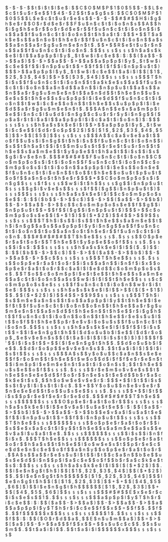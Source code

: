  $ - $ - $ - $ 
 $ t $ i $ t $ l $ e $ : $   $ C $ O $ M $ P $ 1 $ 0 $ 5 $   $ - $   $ L $ e $ c $ t $ u $ r $ e $   $ 1 $ 4 $ - $ 2 $ 
 $ t $ a $ g $ s $ : $   $ C $ O $ M $ P $ 1 $ 0 $ 5 $   $ L $ e $ c $ t $ u $ r $ e $ s $ 
 $ - $ - $ - $ 
 $ # $ # $   $ H $ i $ g $ h $ e $ r $   $ O $ r $ d $ e $ r $   $ F $ u $ n $ c $ t $ i $ o $ n $ s $ 
 $ A $   $ h $ i $ g $ h $ e $ r $   $ o $ r $ d $ e $ r $   $ f $ u $ n $ c $ t $ i $ o $ n $   $ i $ s $   $ a $   $ f $ u $ n $ c $ t $ i $ o $ n $   $ t $ h $ a $ t $ : $ 
 $ 
 $ * $   $ T $ a $ k $ e $ s $   $ a $ n $ o $ t $ h $ e $ r $   $ f $ u $ n $ c $ t $ i $ o $ n $   $ a $ s $   $ a $ n $   $ a $ r $ g $ u $ m $ e $ n $ t $ . $ 
 $ * $   $ R $ e $ t $ u $ r $ n $ s $   $ a $   $ f $ u $ n $ c $ t $ i $ o $ n $ . $ 
 $ 
 $ ` $ $ $ ` $ ` $ $ $ ` $ h $ a $ s $ k $ e $ l $ l $ 
 $ a $ p $ p $ l $ y $ _ $ t $ w $ i $ c $ e $   $ : $ : $   $ ( $ a $   $ - $ > $   $ a $ ) $   $ - $ > $   $ a $   $ - $ > $   $ a $ 
 $ a $ p $ p $ l $ y $ _ $ t $ w $ i $ c $ e $   $ f $   $ i $ n $ p $ u $ t $   $ = $   $ f $   $ ( $ f $   $ i $ n $ p $ u $ t $ ) $ 
 $ 
 $ > $   $ a $ p $ p $ l $ y $ _ $ t $ w $ i $ c $ e $   $ t $ a $ i $ l $   $ [ $ 1 $ , $ 2 $ , $ 3 $ , $ 4 $ ] $ 
 $ > $   $ [ $ 3 $ , $ 4 $ ] $ 
 $ ` $ $ $ ` $ ` $ $ $ ` $ 
 $ 
 $ T $ h $ i $ s $   $ f $ u $ n $ c $ t $ i $ o $ n $   $ t $ a $ k $ e $ s $   $ a $   $ f $ u $ n $ c $ t $ i $ o $ n $   $ a $ n $ d $   $ a $ n $   $ i $ n $ p $ u $ t $   $ a $ s $   $ a $ n $   $ a $ r $ g $ u $ m $ e $ n $ t $   $ a $ n $ d $   $ t $ h $ e $ n $   $ u $ s $ e $ s $   $ t $ h $ e $   $ s $ u $ p $ p $ l $ i $ e $ d $   $ f $ u $ n $ c $ t $ i $ o $ n $   $ t $ w $ i $ c $ e $   $ o $ n $   $ t $ h $ e $   $ s $ u $ p $ p $ l $ i $ e $ d $   $ a $ r $ g $ u $ m $ e $ n $ t $ . $ 
 $ 
 $ A $ n $   $ e $ x $ a $ m $ p $ l $ e $   $ i $ n $ c $ l $ u $ d $ i $ n $ g $   $ c $ u $ r $ r $ y $ i $ n $ g $   $ ( $ p $ a $ r $ t $ i $ a $ l $   $ a $ p $ p $ l $ i $ c $ a $ t $ i $ o $ n $ ) $ : $ 
 $ 
 $ ` $ $ $ ` $ ` $ $ $ ` $ h $ a $ s $ k $ e $ l $ l $ 
 $ > $   $ a $ p $ p $ l $ y $ _ $ t $ w $ i $ c $ e $   $ ( $ d $ r $ o $ p $   $ 2 $ ) $   $ [ $ 1 $ , $ 2 $ , $ 3 $ , $ 4 $ , $ 5 $ ] $ 
 $ > $   $ [ $ 5 $ ] $ 
 $ ` $ $ $ ` $ ` $ $ $ ` $ 
 $ 
 $ A $   $ c $ a $ v $ e $ a $ t $   $ o $ f $   $ u $ s $ i $ n $ g $   $ t $ h $ i $ s $   $ f $ u $ n $ c $ t $ i $ o $ n $   $ i $ s $   $ t $ h $ a $ t $   $ i $ t $   $ m $ u $ s $ t $   $ r $ e $ t $ u $ r $ n $   $ t $ h $ e $   $ s $ a $ m $ e $   $ t $ y $ p $ e $   $ t $ h $ a $ t $   $ i $ s $   $ i $ s $   $ g $ i $ v $ e $ n $ . $ 
 $ 
 $ # $ # $ # $   $ F $ u $ n $ c $ t $ i $ o $ n $   $ C $ o $ m $ p $ o $ s $ i $ t $ i $ o $ n $ 
 $ F $ u $ n $ c $ t $ i $ o $ n $   $ c $ o $ m $ p $ o $ s $ i $ t $ i $ o $ n $   $ a $ p $ p $ l $ i $ e $ s $   $ o $ n $ e $   $ f $ u $ n $ c $ t $ i $ o $ n $   $ t $ o $   $ t $ h $ e $   $ o $ u $ t $ p $ u $ t $   $ o $ f $   $ a $ n $ o $ t $ h $ e $ r $   $ 
 $ 
 $ * $   $ C $ o $ m $ p $ o $ s $ i $ n $ g $   $ ` $ $ $ ` $ f $ ` $ $ $ ` $   $ w $ i $ t $ h $   $ ` $ $ $ ` $ g $   $ i $ n $ p $ u $ t $ ` $ $ $ ` $   $ g $ i $ v $ e $ s $   $ ` $ $ $ ` $ f $   $ ( $ g $   $ i $ n $ p $ u $ t $ ) $ ` $ $ $ ` $ 
 $ 
 $ ` $ $ $ ` $ ` $ $ $ ` $ h $ a $ s $ k $ e $ l $ l $ 
 $ c $ o $ m $ p $ o $ s $ e $   $ : $ : $   $ ( $ b $   $ - $ > $   $ c $ ) $   $ - $ > $   $ ( $ a $   $ - $ > $   $ b $ ) $   $ - $ > $   $ a $   $ - $ > $   $ c $ 
 $ c $ o $ m $ p $ o $ s $ e $   $ f $   $ g $   $ i $ n $ p $ u $ t $   $ = $   $ f $   $ ( $ g $   $ i $ n $ p $ u $ t $ ) $ 
 $ 
 $ > $   $ c $ o $ m $ p $ o $ s $ e $   $ ( $ + $ 1 $ ) $   $ ( $ * $ 2 $ ) $   $ 4 $ 
 $ > $   $ 9 $ 
 $ ` $ $ $ ` $ ` $ $ $ ` $ 
 $ 
 $ T $ h $ i $ s $   $ i $ s $   $ t $ h $ e $   $ s $ a $ m $ e $   $ t $ h $ i $ n $ g $   $ a $ s $   $ a $ p $ p $ l $ y $ i $ n $ g $   $ a $   $ f $ u $ n $ c $ t $ i $ o $ n $   $ t $ o $   $ a $ n $ o $ t $ h $ e $ r $   $ f $ u $ n $ c $ t $ i $ o $ n $ . $ 
 $ 
 $ # $ # $ # $ # $   $ T $ h $ e $   $ ` $ $ $ ` $ . $ ` $ $ $ ` $   $ O $ p $ e $ r $ a $ t $ o $ r $ 
 $ T $ h $ e $   $ t $ y $ p $ e $   $ o $ f $   $ ` $ $ $ ` $ . $ ` $ $ $ ` $   $ i $ s $ : $ 
 $ 
 $ ` $ $ $ ` $ ` $ $ $ ` $ h $ a $ s $ k $ e $ l $ l $ 
 $ ( $ . $ ) $   $ : $ : $   $ ( $ b $   $ - $ > $   $ c $ ) $   $ - $ > $   $ ( $ a $   $ - $ > $   $ b $ ) $   $ - $ > $   $ a $   $ - $ > $   $ c $ 
 $ ` $ $ $ ` $ ` $ $ $ ` $ 
 $ 
 $ T $ h $ e $   $ ` $ $ $ ` $ . $ ` $ $ $ ` $   $ o $ p $ e $ r $ a $ t $ o $ r $   $ i $ s $   $ a $ n $   $ i $ n $ f $ i $ x $   $ o $ p $ e $ r $ a $ t $ o $ r $   $ c $ a $ l $ l $ e $ d $   $ c $ o $ m $ p $ o $ s $ e $ . $   $ T $ o $   $ c $ o $ m $ p $ l $ e $ t $ e $   $ t $ h $ e $   $ s $ a $ m $ e $   $ a $ c $ t $ i $ o $ n $   $ a $ s $   $ w $ i $ l $ l $   $ t $ h $ e $   $ ` $ $ $ ` $ c $ o $ m $ p $ o $ s $ e $ ` $ $ $ ` $   $ f $ u $ n $ c $ t $ i $ o $ n $   $ w $ r $ i $ t $ e $ : $ 
 $ 
 $ ` $ $ $ ` $ ` $ $ $ ` $ h $ a $ s $ k $ e $ l $ l $ 
 $ > $   $ ( $ ( $ + $ 1 $ ) $   $ . $   $ ( $ * $ 2 $ ) $ ) $   $ 4 $ 
 $ > $   $ 9 $ 
 $ ` $ $ $ ` $ ` $ $ $ ` $ 
 $ 
 $ T $ h $ i $ s $   $ m $ e $ a $ n $ s $   $ t $ o $   $ a $ p $ p $ l $ y $   $ t $ h $ e $   $ l $ e $ f $ t $   $ f $ u $ n $ c $ t $ i $ o $ n $   $ o $ n $   $ t $ h $ e $   $ a $ r $ g $ u $ m $ e $ n $ t $   $ a $ n $ d $   $ t $ h $ e $ n $   $ t $ h $ e $   $ r $ i $ g $ h $ t $   $ f $ u $ n $ c $ t $ i $ o $ n $   $ o $ n $   $ t $ h $ e $   $ r $ e $ s $ u $ l $ t $   $ o $ f $   $ t $ h $ e $   $ p $ r $ e $ v $ i $ o $ u $ s $   $ f $ u $ n $ c $ t $ i $ o $ n $ . $ 
 $ 
 $ ` $ $ $ ` $ ` $ $ $ ` $ h $ a $ s $ k $ e $ l $ l $ 
 $ f $   $ l $ i $ s $ t $   $ = $   $ l $ e $ n $ g $ t $ h $   $ ( $ d $ o $ u $ b $ l $ e $   $ ( $ d $ r $ o $ p $ _ $ e $ v $ e $ n $ s $   $ ( $ t $ a $ i $ l $   $ l $ i $ s $ t $ ) $ ) $ ) $ 
 $ 
 $ f $ ' $   $ l $ i $ s $ t $   $ = $   $ ( $ l $ e $ n $ g $ t $ h $   $ . $   $ d $ o $ u $ b $ l $ e $   $ . $   $ d $ r $ o $ p $   $ e $ v $ e $ n $ s $   $ . $   $ t $ a $ i $ l $ ) $   $ l $ i $ s $ t $ 
 $ ` $ $ $ ` $ ` $ $ $ ` $ 
 $ 
 $ A $ s $   $ y $ o $ u $   $ c $ a $ n $   $ s $ e $ e $   $ f $ r $ o $ m $   $ t $ h $ e $   $ t $ w $ o $   $ d $ i $ f $ f $ e $ r $ e $ n $ t $   $ i $ m $ p $ l $ e $ m $ e $ n $ t $ a $ t $ i $ o $ n $ s $ ; $   $ t $ h $ e $   $ u $ s $ e $   $ o $ f $   $ ` $ $ $ ` $ . $ ` $ $ $ ` $   $ r $ e $ m $ o $ v $ e $ s $   $ t $ h $ e $   $ n $ e $ e $ d $   $ f $ o $ r $   $ n $ e $ s $ t $ e $ d $   $ b $ r $ a $ c $ k $ e $ t $ s $ , $   $ h $ o $ w $ e $ v $ e $ r $ : $ 
 $ 
 $ * $   $ I $ t $   $ i $ s $   $ s $ t $ y $ l $ i $ s $ t $ i $ c $ . $ 
 $ * $   $ Y $ o $ u $   $ n $ e $ v $ e $ r $   $ n $ e $ e $ d $   $ t $ o $   $ u $ s $ e $   $ ` $ $ $ ` $ . $ ` $ $ $ ` $ 
 $ * $   $ I $ t $   $ i $ s $   $ p $ r $ e $ f $ e $ r $ r $ e $ d $ . $ 
 $ 
 $ # $ # $ # $   $ T $ h $ e $   $ ` $ $ $ ` $  $  $  $  $  $ ` $ $ $ ` $   $ O $ p $ e $ r $ a $ t $ o $ r $ 
 $ 
 $ ` $ $ $ ` $ ` $ $ $ ` $ h $ a $ s $ k $ e $ l $ l $ 
 $ e $ v $ a $ l $ u $ a $ t $ e $   $ : $ : $   $ ( $ a $   $ - $ > $   $ b $ ) $   $ - $ > $   $ a $   $ - $ > $   $ b $ 
 $ e $ v $ a $ l $ u $ a $ t $ e $   $ f $   $ i $ n $ p $ u $ t $   $ = $   $ f $   $ i $ n $ p $ u $ t $ 
 $ ` $ $ $ ` $ ` $ $ $ ` $ 
 $ 
 $ T $ h $ e $   $ ` $ $ $ ` $  $  $  $  $  $ ` $ $ $ ` $   $ o $ p $ e $ r $ a $ t $ o $ r $   $ i $ s $   $ e $ x $ a $ c $ t $ l $ y $   $ t $ h $ e $   $ s $ a $ m $ e $   $ a $ s $   $ e $ v $ a $ l $ u $ a $ t $ e $ . $   $ ` $ $ $ ` $  $  $  $  $  $ ` $ $ $ ` $   $ i $ s $   $ i $ n $ f $ i $ x $ . $ 
 $ 
 $ T $ h $ e $   $ ` $ $ $ ` $  $  $  $  $  $ ` $ $ $ ` $   $ o $ p $ e $ r $ a $ t $ o $ r $   $ h $ a $ s $   $ t $ h $ e $   $ l $ o $ w $ e $ s $ t $   $ p $ r $ e $ c $ e $ d $ e $ n $ c $ e $   $ o $ f $   $ a $ n $ y $   $ o $ p $ e $ r $ a $ t $ o $ r $ . $   $ A $ s $   $ a $   $ r $ e $ s $ u $ l $ t $   $ i $ t $   $ c $ a $ n $   $ b $ e $   $ u $ s $ e $ d $   $ i $ n $   $ p $ l $ a $ c $ e $   $ o $ f $   $ b $ r $ a $ c $ k $ e $ t $ s $ : $ 
 $ 
 $ ` $ $ $ ` $ ` $ $ $ ` $ h $ a $ s $ k $ e $ l $ l $ 
 $ ( $ ( $ * $ 2 $ ) $   $ . $   $ l $ e $ n $ g $ t $ h $ ) $   $ [ $ 1 $ , $ 2 $ , $ 3 $ , $ 4 $ ] $ 
 $ ( $ * $ 2 $ ) $   $ . $   $ l $ e $ n $ g $ t $ h $  $  $  $  $  $ [ $ 1 $ , $ 2 $ , $ 3 $ , $ 4 $ ] $ 
 $ 
 $ l $ e $ n $ g $ t $ h $   $ ( $ [ $ 1 $ , $ 2 $ , $ 3 $ ] $   $ + $ + $   $ [ $ 4 $ , $ 5 $ , $ 6 $ ] $ ) $ 
 $ l $ e $ n $ g $ t $ h $  $  $  $  $  $ [ $ 1 $ , $ 2 $ , $ 3 $ ] $   $ + $   $ [ $ 4 $ , $ 5 $ , $ 6 $ ] $ 
 $ ` $ $ $ ` $ ` $ $ $ ` $ 
 $ 
 $ # $ # $   $ E $ x $ e $ r $ c $ i $ s $ e $ s $ 
 $ 1 $ . $   $ ` $ $ $ ` $ ` $ $ $ ` $ 
 $ 	 $ a $ p $ p $ l $ y $ T $ h $ r $ i $ c $ e $   $ : $ : $   $ ( $ a $   $ - $ > $   $ a $ ) $   $ - $ > $   $ a $   $ - $ > $   $ a $ 
 $ 	 $ a $ p $ p $ l $ y $ T $ h $ r $ i $ c $ e $   $ f $   $ x $   $ = $   $ f $   $ . $   $ f $   $ . $   $ f $  $  $  $  $  $ x $ 
 $ 	 $ ` $ $ $ ` $ ` $ $ $ ` $ 
 $ 	 $ 
 $ 1 $ . $   $ ` $ $ $ ` $ ` $ $ $ ` $ 
 $ 	 $ f $   $ : $ : $   $ ( $ O $ r $ d $   $ a $ , $   $ E $ n $ u $ m $   $ a $ ) $   $ = $ > $   $ [ $ a $ ] $   $ - $ > $   $ a $ 
 $ 	 $ f $   $ x $   $ = $   $ s $ u $ c $ c $   $ . $   $ s $ u $ m $   $ . $   $ t $ a $ i $ l $   $ . $   $ t $ a $ i $ l $  $  $  $  $  $ x $ 
 $ 	 $ ` $ $ $ ` $ ` $ $ $ ` $ 